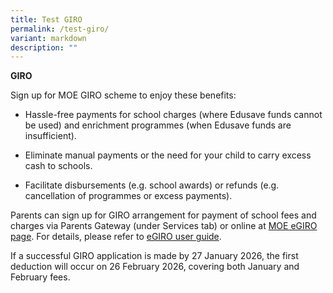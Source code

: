 ```yaml
---
title: Test GIRO
permalink: /test-giro/
variant: markdown
description: ""
---
```

**GIRO**

Sign up for MOE GIRO scheme to enjoy these benefits:

*   Hassle-free payments for school charges (where Edusave funds cannot be used) and enrichment programmes (when Edusave funds are insufficient).
    
*   Eliminate manual payments or the need for your child to carry excess cash to schools.
    
*   Facilitate disbursements (e.g. school awards) or refunds (e.g. cancellation of programmes or excess payments).
    

Parents can sign up for GIRO arrangement for payment of school fees and charges via Parents Gateway (under Services tab) or online at [MOE eGIRO page](https://www.moe.gov.sg/financial-matters/fees/egiro). For details, please refer to [eGIRO user guide](https://go.gov.sg/moeegirouserguide).

If a successful GIRO application is made by 27 January 2026, the first deduction will occur on 26 February 2026, covering both January and February fees.